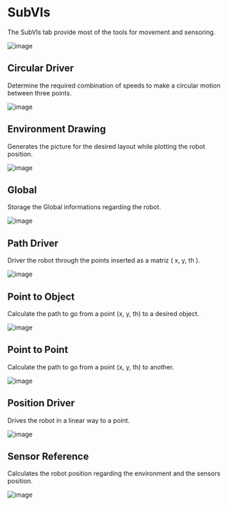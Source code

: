 # SubVIs

The SubVIs tab provide most of the tools for movement and sensoring.

![image](https://github.com/FelipeFerreira13/Mobile_Robotics_Solutions_original/assets/103584400/4791f0df-382e-4c36-9d7a-29667ef28af5)

## Circular Driver

Determine the required combination of speeds to make a circular motion between three points.

![image](https://github.com/FelipeFerreira13/Mobile_Robotics_Solutions_original/assets/103584400/784d696f-dcd0-48dc-bd55-67cc21db330d)

## Environment Drawing

Generates the picture for the desired layout while plotting the robot position.

![image](https://github.com/FelipeFerreira13/Mobile_Robotics_Solutions_original/assets/103584400/313d1227-371c-4c48-bf80-03f1fc5b03ec)

## Global

Storage the Global informations regarding the robot.

![image](https://github.com/FelipeFerreira13/Mobile_Robotics_Solutions_original/assets/103584400/97c5c46d-c9bc-42bd-9f29-be3b6a919c57)

## Path Driver

Driver the robot through the points inserted as a matriz ( x, y, th ).

![image](https://github.com/FelipeFerreira13/Mobile_Robotics_Solutions_original/assets/103584400/6f40b4e7-2598-45a3-94e2-a5d7d65a5159)

## Point to Object

Calculate the path to go from a point (x, y, th) to a desired object.

![image](https://github.com/FelipeFerreira13/Mobile_Robotics_Solutions_original/assets/103584400/517214dc-cf2a-4cf3-8ad9-0cacd934ecc2)

## Point to Point

Calculate the path to go from a point (x, y, th) to another.

![image](https://github.com/FelipeFerreira13/Mobile_Robotics_Solutions_original/assets/103584400/926a561d-919e-48a9-8ea6-0ef6b74fdc8c)

## Position Driver

Drives the robot in a linear way to a point.

![image](https://github.com/FelipeFerreira13/Mobile_Robotics_Solutions_original/assets/103584400/9da677a5-6fff-4997-9533-4a4f6ef83864)

## Sensor Reference

Calculates the robot position regarding the environment and the sensors position.

![image](https://github.com/FelipeFerreira13/Mobile_Robotics_Solutions_original/assets/103584400/6bd735f2-9d63-4979-8ca6-9fe04afb80be)
